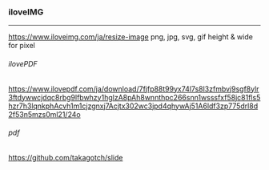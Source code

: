 ### iloveIMG
---
https://www.iloveimg.com/ja/resize-image
png, jpg, svg, gif
height & wide for pixel


###### ilovePDF
https://www.ilovepdf.com/ja/download/7fjfp88t99yx74l7s8l3zfmbvj9sgf8ylr3ftdywwcjdqc8rbg9lfbwhzy1hglzA8pAh8wnnthpc266snn1wsssfxf58jc81fls5hzr7h3lqnkphAcvh1m1cjzgnxj7Acjtx302wc3jpd4qhywAj51A6ldf3zp775drl8d2f53n5mzs0ml21/24o

###### pdf 
https://github.com/takagotch/slide



```
```

```
```

```
```

```
```

```
```
